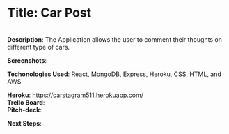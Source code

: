 **<h1>Title**: Car Post</h1>
<br>
**Description**: The Application allows the user to comment their thoughts on different type of cars.

**Screenshots**:



**Techonologies Used**: React, MongoDB, Express, Heroku, CSS, HTML, and AWS

**Heroku**: https://carstagram511.herokuapp.com/<br>
**Trello Board**: <br>
**Pitch-deck**: <br>



**Next Steps**: <br>


